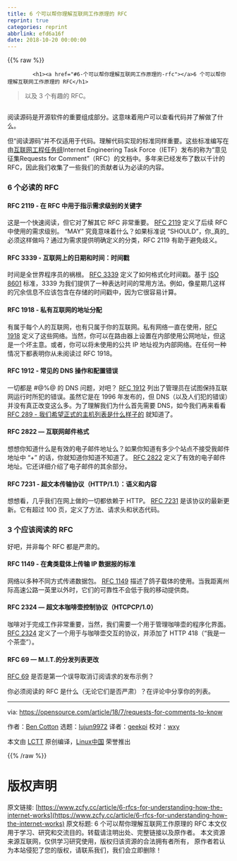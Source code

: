 ```yaml
---
title: 6 个可以帮你理解互联网工作原理的 RFC
reprint: true
categories: reprint
abbrlink: efd6a16f
date: 2018-10-20 00:00:00
---
```


{{% raw %}}

            <h1><a href="#6-个可以帮你理解互联网工作原理的-rfc"></a>6 个可以帮你理解互联网工作原理的 RFC</h1>
<blockquote>
<p>以及 3 个有趣的 RFC。</p>
</blockquote>
<p><a href="https://camo.githubusercontent.com/b349a1f9d7c09bbf7466a4d0390b9a515fa541f6/68747470733a2f2f6f70656e736f757263652e636f6d2f73697465732f64656661756c742f66696c65732f7374796c65732f696d6167652d66756c6c2d73697a652f7075626c69632f6c6561642d696d616765732f4c41572d496e7465726e65745f636f6e737472756374696f6e5f393430313436375f353230783239325f303531325f64632e706e673f69746f6b3d52506b5050744465"><img src="https://p0.ssl.qhimg.com/t019941e5835ceb80c6.png" alt=""></a></p>
<p>阅读源码是开源软件的重要组成部分。这意味着用户可以查看代码并了解做了什么。</p>
<p>但“阅读源码”并不仅适用于代码。理解代码实现的标准同样重要。这些标准编写在由<a href="https://www.ietf.org">互联网工程任务组</a>Internet Engineering Task Force（IETF）发布的称为“意见征集Requests for Comment”（RFC）的文档中。多年来已经发布了数以千计的 RFC，因此我们收集了一些我们的贡献者认为必读的内容。</p>
<h3><a href="#6-个必读的-rfc"></a>6 个必读的 RFC</h3>
<h4><a href="#rfc-2119---在-rfc-中用于指示需求级别的关键字"></a>RFC 2119 - 在 RFC 中用于指示需求级别的关键字</h4>
<p>这是一个快速阅读，但它对了解其它 RFC 非常重要。 <a href="https://www.rfc-editor.org/rfc/rfc2119.txt">RFC 2119</a> 定义了后续 RFC 中使用的需求级别。 “MAY” 究竟意味着什么？如果标准说 “SHOULD”，你_真的_必须这样做吗？通过为需求提供明确定义的分类，RFC 2119 有助于避免歧义。</p>
<h4><a href="#rfc-3339---互联网上的日期和时间时间戳"></a>RFC 3339 - 互联网上的日期和时间：时间戳</h4>
<p>时间是全世界程序员的祸根。 <a href="https://www.rfc-editor.org/rfc/rfc3339.txt">RFC 3339</a> 定义了如何格式化时间戳。基于 <a href="https://www.iso.org/iso-8601-date-and-time-format.html">ISO 8601</a> 标准，3339 为我们提供了一种表达时间的常用方法。例如，像星期几这样的冗余信息不应该包含在存储的时间戳中，因为它很容易计算。</p>
<h4><a href="#rfc-1918---私有互联网的地址分配"></a>RFC 1918 - 私有互联网的地址分配</h4>
<p>有属于每个人的互联网，也有只属于你的互联网。私有网络一直在使用，<a href="https://www.rfc-editor.org/rfc/rfc1918.txt">RFC 1918</a> 定义了这些网络。当然，你可以在路由器上设置在内部使用公网地址，但这是一个坏主意。或者，你可以将未使用的公共 IP 地址视为内部网络。在任何一种情况下都表明你从未阅读过 RFC 1918。</p>
<h4><a href="#rfc-1912---常见的-dns-操作和配置错误"></a>RFC 1912 - 常见的 DNS 操作和配置错误</h4>
<p>一切都是 #@%@ 的 DNS 问题，对吧？ <a href="https://www.rfc-editor.org/rfc/rfc1912.txt">RFC 1912</a> 列出了管理员在试图保持互联网运行时所犯的错误。虽然它是在 1996 年发布的，但 DNS（以及人们犯的错误）并没有真正改变这么多。为了理解我们为什么首先需要 DNS，如今我们再来看看 <a href="https://www.rfc-editor.org/rfc/rfc289.txt">RFC 289 - 我们希望正式的主机列表是什么样子的</a> 就知道了。</p>
<h4><a href="#rfc-2822--互联网邮件格式"></a>RFC 2822 — 互联网邮件格式</h4>
<p>想想你知道什么是有效的电子邮件地址么？如果你知道有多少个站点不接受我邮件地址中 “+” 的话，你就知道你知道不知道了。 <a href="https://www.rfc-editor.org/rfc/rfc2822.txt">RFC 2822</a> 定义了有效的电子邮件地址。它还详细介绍了电子邮件的其余部分。</p>
<h4><a href="#rfc-7231---超文本传输协议http11语义和内容"></a>RFC 7231 - 超文本传输​​协议（HTTP/1.1）：语义和内容</h4>
<p>想想看，几乎我们在网上做的一切都依赖于 HTTP。 <a href="https://www.rfc-editor.org/rfc/rfc7231.txt">RFC 7231</a> 是该协议的最新更新。它有超过 100 页，定义了方法、请求头和状态代码。</p>
<h3><a href="#3-个应该阅读的-rfc"></a>3 个应该阅读的 RFC</h3>
<p>好吧，并非每个 RFC 都是严肃的。</p>
<h4><a href="#rfc-1149---在禽类载体上传输-ip-数据报的标准"></a>RFC 1149 - 在禽类载体上传输 IP 数据报的标准</h4>
<p>网络以多种不同方式传递数据包。 <a href="https://www.rfc-editor.org/rfc/rfc1149.txt">RFC 1149</a> 描述了鸽子载体的使用。当我距离州际高速公路一英里以外时，它们的可靠性不会低于我的移动提供商。</p>
<h4><a href="#rfc-2324--超文本咖啡壶控制协议htcpcp10"></a>RFC 2324 — 超文本咖啡壶控制协议（HTCPCP/1.0）</h4>
<p>咖啡对于完成工作非常重要，当然，我们需要一个用于管理咖啡壶的程序化界面。 <a href="https://www.rfc-editor.org/rfc/rfc2324.txt">RFC 2324</a> 定义了一个用于与咖啡壶交互的协议，并添加了 HTTP 418（“我是一个茶壶”）。</p>
<h4><a href="#rfc-69--mit的分发列表更改"></a>RFC 69 — M.I.T.的分发列表更改</h4>
<p><a href="https://www.rfc-editor.org/rfc/rfc69.txt">RFC 69</a> 是否是第一个误导取消订阅请求的发布示例？</p>
<p>你必须阅读的 RFC 是什么（无论它们是否严肃）？在评论中分享你的列表。</p>
<hr>
<p>via: <a href="https://opensource.com/article/18/7/requests-for-comments-to-know">https://opensource.com/article/18/7/requests-for-comments-to-know</a></p>
<p>作者：<a href="https://opensource.com/users/bcotton">Ben Cotton</a> 选题：<a href="https://github.com/lujun9972">lujun9972</a> 译者：<a href="https://github.com/geekpi">geekpi</a> 校对：<a href="https://github.com/wxy">wxy</a></p>
<p>本文由 <a href="https://github.com/LCTT/TranslateProject">LCTT</a> 原创编译，<a href="https://linux.cn/">Linux中国</a> 荣誉推出</p>

          
{{% /raw %}}

# 版权声明
原文链接: [https://www.zcfy.cc/article/6-rfcs-for-understanding-how-the-internet-works](https://www.zcfy.cc/article/6-rfcs-for-understanding-how-the-internet-works)
原文标题: 6 个可以帮你理解互联网工作原理的 RFC
本文仅用于学习、研究和交流目的。转载请注明出处、完整链接以及原作者。
本文资源来源互联网，仅供学习研究使用，版权归该资源的合法拥有者所有，
原作者若认为本站侵犯了您的版权，请联系我们，我们会立即删除！
